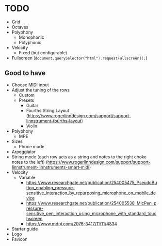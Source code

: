 # TODO

- Grid
- Octaves
- Polyphony
  - Monophonic
  - Polyphonic
- Velocity
  - Fixed (but configurable)
- Fullscreen (`document.querySelector("html").requestFullscreen();`)

## Good to have

- Choose MIDI input
- Adjust the tuning of the rows
  - Custom
  - Presets
    - Guitar
    - Fourths String Layout (https://www.rogerlinndesign.com/support/support-linnstrument-fourths-layout)
    - Violin
- Polyphony
  - MPE
- Sizes
  - Phone mode
- Arpeggiator
- String mode (each row acts as a string and notes to the right choke notes to the left) (https://www.rogerlinndesign.com/support/support-linnstrument-linnstruments-smart-midi)
- Velocity
  - Variable
    - https://www.researchgate.net/publication/254005475_PseudoButton_enabling_pressure-sensitive_interaction_by_repurposing_microphone_on_mobile_device
    - https://www.researchgate.net/publication/254005538_MicPen_pressure-sensitive_pen_interaction_using_microphone_with_standard_touchscreen
    - https://www.mdpi.com/2076-3417/11/11/4834
- Starter guide
- Logo
- Favicon